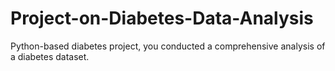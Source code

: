 # Project-on-Diabetes-Data-Analysis
Python-based diabetes project, you conducted a comprehensive analysis of a diabetes dataset.
